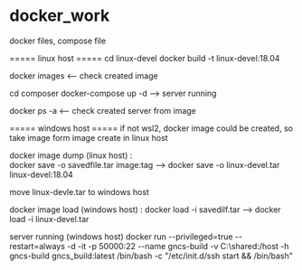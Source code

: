 # docker_work
docker files, compose file

===== linux host =====
cd linux-devel
docker build -t linux-devel:18.04

docker images  <-- check created image

cd composer
docker-compose up -d  -->  server running 

docker ps -a  <-- check created server from image

===== windows host =====
if not wsl2, docker image could be created, so take image form image create in linux host

docker image dump (linux host) :  
docker save -o savedfile.tar image:tag   -->  docker save -o linux-devel.tar linux-devel:18.04

move linux-devle.tar to windows host

docker image load (windows host) :
docker load -i savedilf.tar  -->  docker load -i linux-devel.tar

server running (windows host) 
docker run --privileged=true --restart=always -d -it -p 50000:22 --name gncs-build -v C:\shared:/host -h gncs-build gncs_build:latest /bin/bash -c "/etc/init.d/ssh start && /bin/bash"
